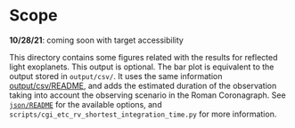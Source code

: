# Scope
**10/28/21**: coming soon with target accessibility

This directory contains some figures related with the results for 
  reflected light exoplanets. This output is optional. 
  The bar plot is equivalent to the output stored in `output/csv/`.
  It uses the same information [output/csv/README](../csv/README.md), 
  and adds the estimated duration of the observation taking into account
  the observing scenario in the Roman Coronagraph. 
  See [`json/README`](../../json/README.md) for the available options, and 
`scripts/cgi_etc_rv_shortest_integration_time.py` 
  for more information.


